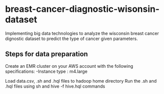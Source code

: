 # breast-cancer-diagnostic-wisonsin-dataset

Implementing big data technologies to analyze the wisconsin breast cancer dignostic dataset to predict the type of cancer given parameters.

## Steps for data preparation
Create an EMR cluster on your AWS account with the following specifications:
-Instance type : m4.large

Load data.csv, .sh and .hql files to hadoop home directory
Run the .sh and .hql files using sh and hive -f hive.hql commands
